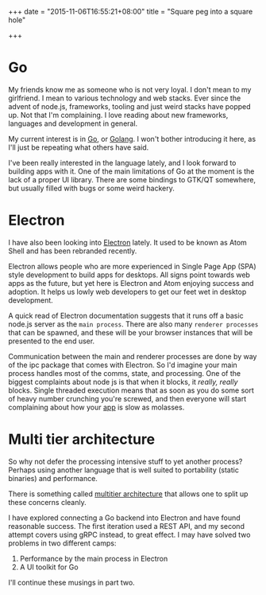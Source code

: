 +++
date = "2015-11-06T16:55:21+08:00"
title = "Square peg into a square hole"

+++

# Go

My friends know me as someone who is not very loyal. I don't mean to my girlfriend. I mean to various technology and web stacks. Ever since the advent of node.js, frameworks, tooling and just weird stacks have popped up. Not that I'm complaining. I love reading about new frameworks, languages and development in general.

My current interest is in [Go](golang.org), or [Golang](golang.org). I won't bother introducing it here, as I'll just be repeating what others have said.

I've been really interested in the language lately, and I look forward to building apps with it. One of the main limitations of Go at the moment is the lack of a proper UI library. There are some bindings to GTK/QT somewhere, but usually filled with bugs or some weird hackery.

# Electron

I have also been looking into [Electron](http://electron.atom.io/) lately. It used to be known as Atom Shell and has been rebranded recently.

Electron allows people who are more experienced in Single Page App (SPA) style development to build apps for desktops. All signs point towards web apps as the future, but yet here is Electron and Atom enjoying success and adoption. It helps us lowly web developers to get our feet wet in desktop development.

A quick read of Electron documentation suggests that it runs off a basic node.js server as the `main process`. There are also many `renderer processes` that can be spawned, and these will be your browser instances that will be presented to the end user.

Communication between the main and renderer processes are done by way of the ipc package that comes with Electron. So I'd imagine your main process handles most of the comms, state, and processing. One of the biggest complaints about node js is that when it blocks, it *really, really* blocks. Single threaded execution means that as soon as you do some sort of heavy number crunching you're screwed, and then everyone will start complaining about how your [app](http://atom.io/) is slow as molasses.

# Multi tier architecture
So why not defer the processing intensive stuff to yet another process? Perhaps using another language that is well suited to portability (static binaries) and performance.

There is something called [multitier architecture](https://en.wikipedia.org/wiki/Multitier_architecture) that allows one to split up these concerns cleanly. 

I have explored connecting a Go backend into Electron and have found reasonable success. The first iteration used a REST API, and my second attempt covers using gRPC instead, to great effect. I may have solved two problems in two different camps:

1. Performance by the main process in Electron
2. A UI toolkit for Go

I'll continue these musings in part two.
